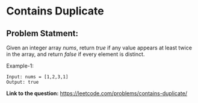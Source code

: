 # Contains Duplicate
## **Problem Statment:**

Given an integer array *nums*, return *true* if any value appears at least twice in the array, and return *false* if every element is distinct.

Example-1:

```
Input: nums = [1,2,3,1]
Output: true
```

**Link to the question:** https://leetcode.com/problems/contains-duplicate/